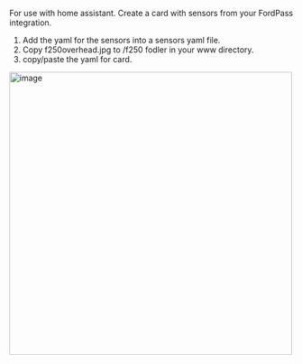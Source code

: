For use with home assistant.   Create a card with sensors from your FordPass integration.     
1.  Add the yaml for the sensors into a sensors yaml file.
2.  Copy f250overhead.jpg to /f250 fodler in your www directory.
3.  copy/paste the yaml for card.
<img width="501" alt="image" src="https://github.com/ktoms71/ha_stuff-fordpass/assets/51892046/6a239e54-552b-4505-b6eb-d3ad3ac8e21e">
